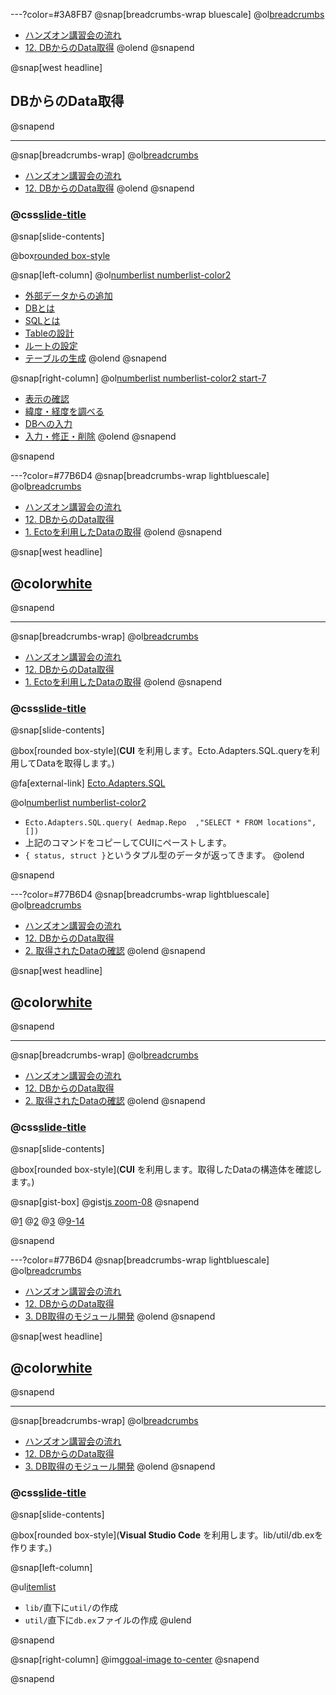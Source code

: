 ---?color=#3A8FB7
@snap[breadcrumbs-wrap bluescale]
@ol[breadcrumbs](false)
- [ハンズオン講習会の流れ](#/2)
- [12. DBからのData取得](#/)
@olend
@snapend

@snap[west headline]
## DBからのData取得
@snapend

---
@snap[breadcrumbs-wrap]
@ol[breadcrumbs](false)
- [ハンズオン講習会の流れ](#/2)
- [12. DBからのData取得](#/)
@olend
@snapend

### @css[slide-title](DBからのData取得)

@snap[slide-contents]

@box[rounded box-style](Ectoを利用してDBからDataを取得します。)

@snap[left-column]
@ol[numberlist numberlist-color2](false)
- [外部データからの追加](#/)
- [DBとは](#/)
- [SQLとは](#/)
- [Tableの設計](#/)
- [ルートの設定](#/)
- [テーブルの生成](#/)
@olend
@snapend

@snap[right-column]
@ol[numberlist numberlist-color2 start-7](false)
- [表示の確認](#/)
- [緯度・経度を調べる](#/)
- [DBへの入力](#/)
- [入力・修正・削除](#/)
@olend
@snapend

@snapend


---?color=#77B6D4
@snap[breadcrumbs-wrap lightbluescale]
@ol[breadcrumbs](false)
- [ハンズオン講習会の流れ](#/2)
- [12. DBからのData取得](#/)
- [1. Ectoを利用したDataの取得](#/)
@olend
@snapend

@snap[west headline]
## @color[white](Ectoを利用した<br>Dataの取得)
@snapend

---
@snap[breadcrumbs-wrap]
@ol[breadcrumbs](false)
- [ハンズオン講習会の流れ](#/2)
- [12. DBからのData取得](#/)
- [1. Ectoを利用したDataの取得](#/)
@olend
@snapend

### @css[slide-title](Ectoを利用したDataの取得)

@snap[slide-contents]

@box[rounded box-style](**CUI** を利用します。Ecto.Adapters.SQL.queryを利用してDataを取得します。)

@fa[external-link]
[Ecto.Adapters.SQL](https://hexdocs.pm/ecto/2.2.8/Ecto.Adapters.SQL.html#query/4)

@ol[numberlist numberlist-color2](false)
- ```Ecto.Adapters.SQL.query( Aedmap.Repo  ,"SELECT * FROM locations", [])```
- 上記のコマンドをコピーしてCUIにペーストします。
- ```{ status, struct }```というタプル型のデータが返ってきます。
@olend

@snapend


---?color=#77B6D4
@snap[breadcrumbs-wrap lightbluescale]
@ol[breadcrumbs](false)
- [ハンズオン講習会の流れ](#/2)
- [12. DBからのData取得](#/)
- [2. 取得されたDataの確認](#/)
@olend
@snapend

@snap[west headline]
## @color[white](取得された<br>Dataの確認)
@snapend

---
@snap[breadcrumbs-wrap]
@ol[breadcrumbs](false)
- [ハンズオン講習会の流れ](#/2)
- [12. DBからのData取得](#/)
- [2. 取得されたDataの確認](#/)
@olend
@snapend

### @css[slide-title](取得されたDataの確認)

@snap[slide-contents]

@box[rounded box-style](**CUI** を利用します。取得したDataの構造体を確認します。)

@snap[gist-box]
@gist[js zoom-08](Yoosuke/32b8b3d1d4cb5ffba23c93fffd1219d6)
@snapend

@[1](```:ok```というステータスが返ってきています。)
@[2](```%Postgrex.Result```という構造体の形式でDataが取得されています。)
@[3](```columns:```には、テーブルのカラムに関するデータが入っています。)
@[9-14](```rows:```には、テーブルのロウに関するデータがリスト型で入っています。)

@snapend

---?color=#77B6D4
@snap[breadcrumbs-wrap lightbluescale]
@ol[breadcrumbs](false)
- [ハンズオン講習会の流れ](#/2)
- [12. DBからのData取得](#/)
- [3. DB取得のモジュール開発](#/)
@olend
@snapend

@snap[west headline]
## @color[white](DB取得の<br>モジュール開発)
@snapend

---
@snap[breadcrumbs-wrap]
@ol[breadcrumbs](false)
- [ハンズオン講習会の流れ](#/2)
- [12. DBからのData取得](#/)
- [3. DB取得のモジュール開発](#/)
@olend
@snapend

### @css[slide-title](DB取得のモジュール開発)

@snap[slide-contents]

@box[rounded box-style](**Visual Studio Code** を利用します。lib/util/db.exを作ります。)

@snap[left-column]

@ul[itemlist](false)
- ```lib/```直下に```util/```の作成
- ```util/```直下に```db.ex```ファイルの作成
@ulend

@snapend

@snap[right-column]
@img[goal-image to-center](template/img/DB-operation/Visual_Studio_Code.png)
@snapend

@snapend